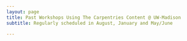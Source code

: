 ```yaml
---
layout: page
title: Past Workshops Using The Carpentries Content @ UW-Madison
subtitle: Regularly scheduled in August, January and May/June

---
```




